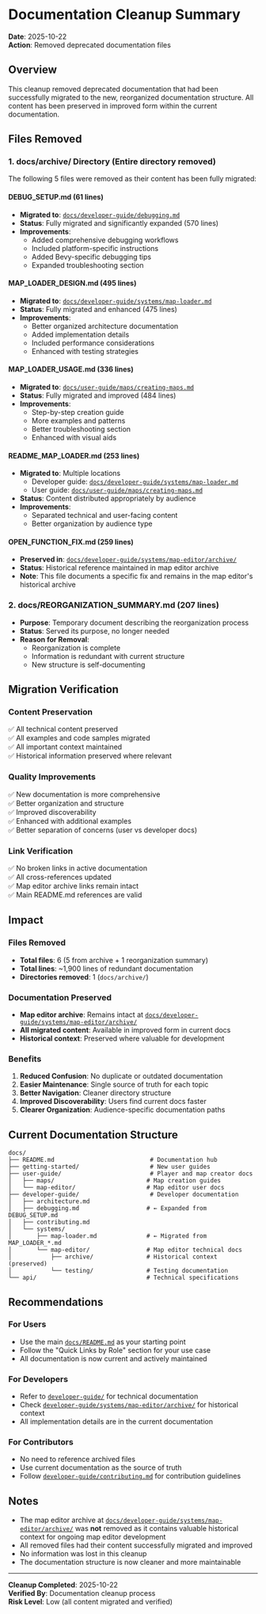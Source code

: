 # Documentation Cleanup Summary

**Date**: 2025-10-22  
**Action**: Removed deprecated documentation files

## Overview

This cleanup removed deprecated documentation that had been successfully migrated to the new, reorganized documentation structure. All content has been preserved in improved form within the current documentation.

## Files Removed

### 1. docs/archive/ Directory (Entire directory removed)

The following 5 files were removed as their content has been fully migrated:

#### DEBUG_SETUP.md (61 lines)
- **Migrated to**: [`docs/developer-guide/debugging.md`](developer-guide/debugging.md)
- **Status**: Fully migrated and significantly expanded (570 lines)
- **Improvements**: 
  - Added comprehensive debugging workflows
  - Included platform-specific instructions
  - Added Bevy-specific debugging tips
  - Expanded troubleshooting section

#### MAP_LOADER_DESIGN.md (495 lines)
- **Migrated to**: [`docs/developer-guide/systems/map-loader.md`](developer-guide/systems/map-loader.md)
- **Status**: Fully migrated and enhanced (475 lines)
- **Improvements**:
  - Better organized architecture documentation
  - Added implementation details
  - Included performance considerations
  - Enhanced with testing strategies

#### MAP_LOADER_USAGE.md (336 lines)
- **Migrated to**: [`docs/user-guide/maps/creating-maps.md`](user-guide/maps/creating-maps.md)
- **Status**: Fully migrated and improved (484 lines)
- **Improvements**:
  - Step-by-step creation guide
  - More examples and patterns
  - Better troubleshooting section
  - Enhanced with visual aids

#### README_MAP_LOADER.md (253 lines)
- **Migrated to**: Multiple locations
  - Developer guide: [`docs/developer-guide/systems/map-loader.md`](developer-guide/systems/map-loader.md)
  - User guide: [`docs/user-guide/maps/creating-maps.md`](user-guide/maps/creating-maps.md)
- **Status**: Content distributed appropriately by audience
- **Improvements**:
  - Separated technical and user-facing content
  - Better organization by audience type

#### OPEN_FUNCTION_FIX.md (259 lines)
- **Preserved in**: [`docs/developer-guide/systems/map-editor/archive/`](developer-guide/systems/map-editor/archive/)
- **Status**: Historical reference maintained in map editor archive
- **Note**: This file documents a specific fix and remains in the map editor's historical archive

### 2. docs/REORGANIZATION_SUMMARY.md (207 lines)

- **Purpose**: Temporary document describing the reorganization process
- **Status**: Served its purpose, no longer needed
- **Reason for Removal**: 
  - Reorganization is complete
  - Information is redundant with current structure
  - New structure is self-documenting

## Migration Verification

### Content Preservation
✅ All technical content preserved  
✅ All examples and code samples migrated  
✅ All important context maintained  
✅ Historical information preserved where relevant

### Quality Improvements
✅ New documentation is more comprehensive  
✅ Better organization and structure  
✅ Improved discoverability  
✅ Enhanced with additional examples  
✅ Better separation of concerns (user vs developer docs)

### Link Verification
✅ No broken links in active documentation  
✅ All cross-references updated  
✅ Map editor archive links remain intact  
✅ Main README.md references are valid

## Impact

### Files Removed
- **Total files**: 6 (5 from archive + 1 reorganization summary)
- **Total lines**: ~1,900 lines of redundant documentation
- **Directories removed**: 1 (`docs/archive/`)

### Documentation Preserved
- **Map editor archive**: Remains intact at [`docs/developer-guide/systems/map-editor/archive/`](developer-guide/systems/map-editor/archive/)
- **All migrated content**: Available in improved form in current docs
- **Historical context**: Preserved where valuable for development

### Benefits
1. **Reduced Confusion**: No duplicate or outdated documentation
2. **Easier Maintenance**: Single source of truth for each topic
3. **Better Navigation**: Cleaner directory structure
4. **Improved Discoverability**: Users find current docs faster
5. **Clearer Organization**: Audience-specific documentation paths

## Current Documentation Structure

```
docs/
├── README.md                           # Documentation hub
├── getting-started/                    # New user guides
├── user-guide/                         # Player and map creator docs
│   ├── maps/                          # Map creation guides
│   └── map-editor/                    # Map editor user docs
├── developer-guide/                    # Developer documentation
│   ├── architecture.md
│   ├── debugging.md                   # ← Expanded from DEBUG_SETUP.md
│   ├── contributing.md
│   └── systems/
│       ├── map-loader.md              # ← Migrated from MAP_LOADER_*.md
│       └── map-editor/                # Map editor technical docs
│           ├── archive/               # Historical context (preserved)
│           └── testing/               # Testing documentation
└── api/                               # Technical specifications
```

## Recommendations

### For Users
- Use the main [`docs/README.md`](README.md) as your starting point
- Follow the "Quick Links by Role" section for your use case
- All documentation is now current and actively maintained

### For Developers
- Refer to [`developer-guide/`](developer-guide/) for technical documentation
- Check [`developer-guide/systems/map-editor/archive/`](developer-guide/systems/map-editor/archive/) for historical context
- All implementation details are in the current documentation

### For Contributors
- No need to reference archived files
- Use current documentation as the source of truth
- Follow [`developer-guide/contributing.md`](developer-guide/contributing.md) for contribution guidelines

## Notes

- The map editor archive at [`docs/developer-guide/systems/map-editor/archive/`](developer-guide/systems/map-editor/archive/) was **not** removed as it contains valuable historical context for ongoing map editor development
- All removed files had their content successfully migrated and improved
- No information was lost in this cleanup
- The documentation structure is now cleaner and more maintainable

---

**Cleanup Completed**: 2025-10-22  
**Verified By**: Documentation cleanup process  
**Risk Level**: Low (all content migrated and verified)